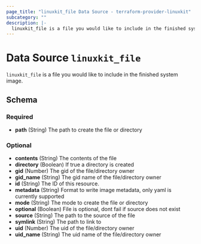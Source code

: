 ```yaml
---
page_title: "linuxkit_file Data Source - terraform-provider-linuxkit"
subcategory: ""
description: |-
  linuxkit_file is a file you would like to include in the finished system image.
---
```


# Data Source `linuxkit_file`

`linuxkit_file` is a file you would like to include in the finished system image.



## Schema

### Required

- **path** (String) The path to create the file or directory

### Optional

- **contents** (String) The contents of the file
- **directory** (Boolean) If true a directory is created
- **gid** (Number) The gid of the file/directory owner
- **gid_name** (String) The gid name of the file/directory owner
- **id** (String) The ID of this resource.
- **metadata** (String) Format to write image metadata, only yaml is currently supported
- **mode** (String) The mode to create the file or directory
- **optional** (Boolean) File is optional, dont fail if source does not exist
- **source** (String) The path to the source of the file
- **symlink** (String) The path to link to
- **uid** (Number) The uid of the file/directory owner
- **uid_name** (String) The uid name of the file/directory owner


